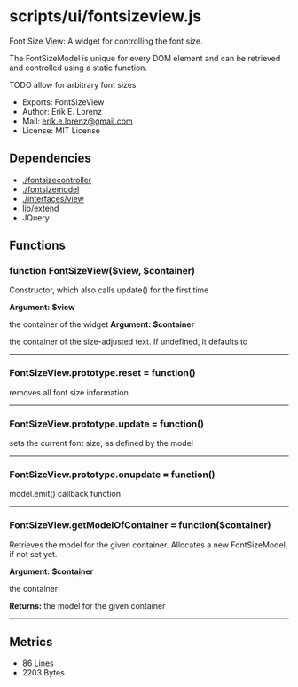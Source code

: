 # scripts/ui/fontsizeview.js


Font Size View: A widget for controlling the font size.

The FontSizeModel is unique for every DOM element and can be retrieved and
controlled using a static function.

TODO allow for arbitrary font sizes

* Exports: FontSizeView
* Author: Erik E. Lorenz 
* Mail: <erik.e.lorenz@gmail.com>
* License: MIT License


## Dependencies

* <a href="./fontsizecontroller.html">./fontsizecontroller</a>
* <a href="./fontsizemodel.html">./fontsizemodel</a>
* <a href="./interfaces/view.html">./interfaces/view</a>
* lib/extend
* JQuery


## Functions

###   function FontSizeView($view, $container)
Constructor, which also calls update() for the first time

**Argument:** **$view**

the container of the widget
**Argument:** **$container**

the container of the size-adjusted text. If undefined, it defaults
to <body>

---


###   FontSizeView.prototype.reset = function()
removes all font size information

---


###   FontSizeView.prototype.update = function()
sets the current font size, as defined by the model

---


###   FontSizeView.prototype.onupdate = function()
model.emit() callback function

---


###   FontSizeView.getModelOfContainer = function($container)
Retrieves the model for the given container. Allocates a new FontSizeModel,
if not set yet.

**Argument:** **$container**

the container

**Returns:** the model for the given container

---

## Metrics

* 86 Lines
* 2203 Bytes


